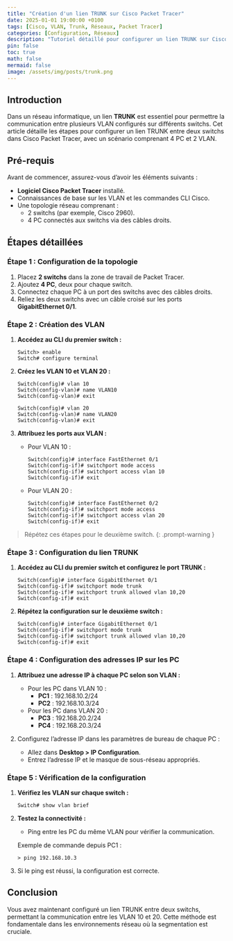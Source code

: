 ```yaml
---
title: "Création d'un lien TRUNK sur Cisco Packet Tracer"
date: 2025-01-01 19:00:00 +0100
tags: [Cisco, VLAN, Trunk, Réseaux, Packet Tracer]
categories: [Configuration, Réseaux]
description: "Tutoriel détaillé pour configurer un lien TRUNK sur Cisco Packet Tracer."
pin: false
toc: true
math: false
mermaid: false
image: /assets/img/posts/trunk.png
---
```


## Introduction

Dans un réseau informatique, un lien **TRUNK** est essentiel pour permettre la communication entre plusieurs VLAN configurés sur différents switchs. Cet article détaille les étapes pour configurer un lien TRUNK entre deux switchs dans Cisco Packet Tracer, avec un scénario comprenant 4 PC et 2 VLAN.

## Pré-requis

Avant de commencer, assurez-vous d’avoir les éléments suivants :

- **Logiciel Cisco Packet Tracer** installé.
- Connaissances de base sur les VLAN et les commandes CLI Cisco.
- Une topologie réseau comprenant :
  - 2 switchs (par exemple, Cisco 2960).
  - 4 PC connectés aux switchs via des câbles droits.

## Étapes détaillées

### Étape 1 : Configuration de la topologie

1. Placez **2 switchs** dans la zone de travail de Packet Tracer.
2. Ajoutez **4 PC**, deux pour chaque switch.
3. Connectez chaque PC à un port des switchs avec des câbles droits.
4. Reliez les deux switchs avec un câble croisé sur les ports **GigabitEthernet 0/1**.

### Étape 2 : Création des VLAN

1. **Accédez au CLI du premier switch :**

   ```plaintext
   Switch> enable
   Switch# configure terminal
   ```

2. **Créez les VLAN 10 et VLAN 20 :**

   ```plaintext
   Switch(config)# vlan 10
   Switch(config-vlan)# name VLAN10
   Switch(config-vlan)# exit

   Switch(config)# vlan 20
   Switch(config-vlan)# name VLAN20
   Switch(config-vlan)# exit
   ```

3. **Attribuez les ports aux VLAN :**

   - Pour VLAN 10 :

     ```plaintext
     Switch(config)# interface FastEthernet 0/1
     Switch(config-if)# switchport mode access
     Switch(config-if)# switchport access vlan 10
     Switch(config-if)# exit
     ```

   - Pour VLAN 20 :

     ```plaintext
     Switch(config)# interface FastEthernet 0/2
     Switch(config-if)# switchport mode access
     Switch(config-if)# switchport access vlan 20
     Switch(config-if)# exit
     ```

>Répétez ces étapes pour le deuxième switch.
{: .prompt-warning }

### Étape 3 : Configuration du lien TRUNK

1. **Accédez au CLI du premier switch et configurez le port TRUNK :**

   ```plaintext
   Switch(config)# interface GigabitEthernet 0/1
   Switch(config-if)# switchport mode trunk
   Switch(config-if)# switchport trunk allowed vlan 10,20
   Switch(config-if)# exit
   ```

2. **Répétez la configuration sur le deuxième switch :**

   ```plaintext
   Switch(config)# interface GigabitEthernet 0/1
   Switch(config-if)# switchport mode trunk
   Switch(config-if)# switchport trunk allowed vlan 10,20
   Switch(config-if)# exit
   ```

### Étape 4 : Configuration des adresses IP sur les PC

1. **Attribuez une adresse IP à chaque PC selon son VLAN :**

   - Pour les PC dans VLAN 10 :
     - **PC1** : 192.168.10.2/24
     - **PC2** : 192.168.10.3/24
   - Pour les PC dans VLAN 20 :
     - **PC3** : 192.168.20.2/24
     - **PC4** : 192.168.20.3/24

2. Configurez l’adresse IP dans les paramètres de bureau de chaque PC :
   - Allez dans **Desktop > IP Configuration**.
   - Entrez l’adresse IP et le masque de sous-réseau appropriés.

### Étape 5 : Vérification de la configuration

1. **Vérifiez les VLAN sur chaque switch :**

   ```plaintext
   Switch# show vlan brief
   ```

2. **Testez la connectivité :**
   - Ping entre les PC du même VLAN pour vérifier la communication.

   Exemple de commande depuis PC1 :

   ```plaintext
   > ping 192.168.10.3
   ```

3. Si le ping est réussi, la configuration est correcte.

## Conclusion

Vous avez maintenant configuré un lien TRUNK entre deux switchs, permettant la communication entre les VLAN 10 et 20. Cette méthode est fondamentale dans les environnements réseau où la segmentation est cruciale.


